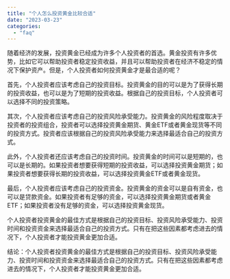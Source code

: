 ```yaml
---
title: "个人怎么投资黄金比较合适"
date: "2023-03-23"
categories: 
  - "faq"
---
```


随着经济的发展，投资黄金已经成为许多个人投资者的首选。黄金投资有许多优势，比如它可以帮助投资者稳定投资收益，并且可以帮助投资者在经济不稳定的情况下保护资产。但是，个人投资者如何投资黄金才是最合适的呢？

首先，个人投资者应该考虑自己的投资目标。投资黄金的目的可以是为了获得长期的投资收益，也可以是为了短期的投资收益。根据自己的投资目标，个人投资者可以选择不同的投资策略。

其次，个人投资者应该考虑自己的投资风险承受能力。投资黄金的风险程度取决于投资者的投资组合，投资者可以选择投资黄金期货、黄金ETF或者黄金现货等不同的投资方式。投资者应该根据自己的投资风险承受能力来选择最适合自己的投资方式。

此外，个人投资者还应该考虑自己的投资时间。投资黄金的时间可以是短期的，也可以是长期的。如果投资者想要获得短期的投资收益，可以选择投资黄金期货；如果投资者想要获得长期的投资收益，可以选择投资黄金ETF或者黄金现货。

最后，个人投资者应该考虑自己的投资资金。投资黄金的资金可以是自有资金，也可以是贷款资金。如果投资者有足够的资金，可以选择投资黄金期货或者黄金ETF；如果投资者没有足够的资金，可以选择投资黄金现货。

个人投资者投资黄金的最佳方式是根据自己的投资目标、投资风险承受能力、投资时间和投资资金来选择最适合自己的投资方式。只有在把这些因素都考虑进去的情况下，个人投资者才能投资黄金更加合适。

结论：个人投资者投资黄金的最佳方式是根据自己的投资目标、投资风险承受能力、投资时间和投资资金来选择最适合自己的投资方式。只有在把这些因素都考虑进去的情况下，个人投资者才能投资黄金更加合适。
